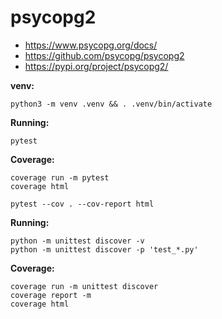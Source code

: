 # psycopg2

- https://www.psycopg.org/docs/
- https://github.com/psycopg/psycopg2
- https://pypi.org/project/psycopg2/

__venv:__

    python3 -m venv .venv && . .venv/bin/activate

__Running:__

    pytest

__Coverage:__

    coverage run -m pytest
    coverage html

    pytest --cov . --cov-report html

__Running:__

    python -m unittest discover -v
    python -m unittest discover -p 'test_*.py'

__Coverage:__

    coverage run -m unittest discover
    coverage report -m
    coverage html
